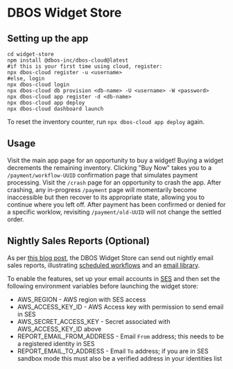 # DBOS Widget Store

## Setting up the app

```shell
cd widget-store
npm install @dbos-inc/dbos-cloud@latest
#if this is your first time using cloud, register:
npx dbos-cloud register -u <username>
#else, login
npx dbos-cloud login
npx dbos-cloud db provision <db-name> -U <username> -W <password>
npx dbos-cloud app register -d <db-name>
npx dbos-cloud app deploy
npx dbos-cloud dashboard launch
```

To reset the inventory counter, run `npx dbos-cloud app deploy` again.

## Usage

Visit the main app page for an opportunity to buy a widget! Buying a widget decrements the remaining inventory. Clicking "Buy Now" takes you to a `/payment/workflow-UUID` confirmation page that simulates payment processing. Visit the `/crash` page for an opportunity to crash the app. After crashing, any in-progress `/payment` page will momentarily become inaccessible but then recover to its appropriate state, allowing you to continue where you left off. After payment has been confirmed or denied for a specific worklow, revisiting `/payment/old-UUID` will not change the settled order.

## Nightly Sales Reports (Optional)

As per [this blog post](https://www.dbos.dev/blog/how-to-build-cloud-cron-jobs), the DBOS Widget Store can send out nightly email sales reports, illustrating [scheduled workflows](https://docs.dbos.dev/tutorials/scheduled-workflows) and an [email library](https://www.npmjs.com/package/@dbos-inc/communicator-email-ses).

To enable the features, set up your email accounts in [SES](https://us-east-2.console.aws.amazon.com/ses/home) and then set the following environment variables before launching the widget store:

* AWS\_REGION - AWS region with SES access
* AWS\_ACCESS\_KEY\_ID - AWS Access key with permission to send email in SES
* AWS\_SECRET\_ACCESS\_KEY - Secret associated with AWS\_ACCESS\_KEY\_ID above
* REPORT\_EMAIL\_FROM\_ADDRESS - Email `From` address; this needs to be a registered identity in SES
* REPORT\_EMAIL\_TO\_ADDRESS - Email `To` address; if you are in SES sandbox mode this must also be a verified address in your identities list
